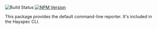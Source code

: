 ![Build Status](https://travis-ci.org/hayspec/monorepo.svg?branch=master)&nbsp;[![NPM Version](https://badge.fury.io/js/@hayspec%2Freporter.svg)](https://badge.fury.io/js/hayspec%2Freporter)

This package provides the default command-line reporter. It's included in the Hayspec CLI. 
